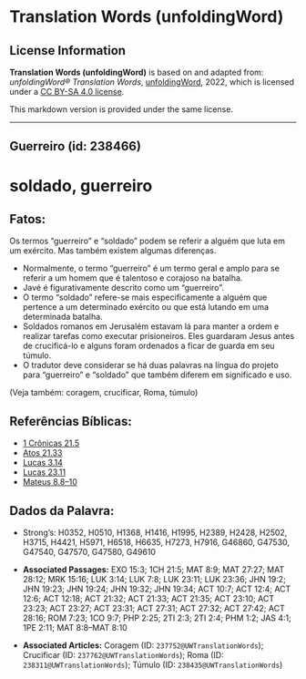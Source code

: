 # Translation Words (unfoldingWord)

## License Information

**Translation Words (unfoldingWord)** is based on and adapted from: _unfoldingWord® Translation Words_, [unfoldingWord](https://unfoldingword.org/utw), 2022, which is licensed under a [CC BY-SA 4.0 license](https://creativecommons.org/licenses/by-sa/4.0/legalcode.en).

This markdown version is provided under the same license.



--------------------------------

## Guerreiro (id: 238466)

soldado, guerreiro
==================

Fatos:
------

Os termos “guerreiro” e “soldado” podem se referir a alguém que luta em um exército. Mas também existem algumas diferenças.

* Normalmente, o termo “guerreiro” é um termo geral e amplo para se referir a um homem que é talentoso e corajoso na batalha.
* Javé é figurativamente descrito como um “guerreiro”.
* O termo “soldado” refere\-se mais especificamente a alguém que pertence a um determinado exército ou que está lutando em uma determinada batalha.
* Soldados romanos em Jerusalém estavam lá para manter a ordem e realizar tarefas como executar prisioneiros. Eles guardaram Jesus antes de crucificá\-lo e alguns foram ordenados a ficar de guarda em seu túmulo.
* O tradutor deve considerar se há duas palavras na língua do projeto para “guerreiro” e “soldado” que também diferem em significado e uso.

(Veja também: coragem, crucificar, Roma, túmulo)

Referências Bíblicas:
---------------------

* [1 Crônicas 21\.5](https://ref.ly/1Chr21:5)
* [Atos 21\.33](https://ref.ly/Acts21:33)
* [Lucas 3\.14](https://ref.ly/Luke3:14)
* [Lucas 23\.11](https://ref.ly/Luke23:11)
* [Mateus 8\.8–10](https://ref.ly/Matt8:8-Matt8:10)

Dados da Palavra:
-----------------

* Strong’s: H0352, H0510, H1368, H1416, H1995, H2389, H2428, H2502, H3715, H4421, H5971, H6518, H6635, H7273, H7916, G46860, G47530, G47540, G47570, G47580, G49610

* **Associated Passages:** EXO 15:3; 1CH 21:5; MAT 8:9; MAT 27:27; MAT 28:12; MRK 15:16; LUK 3:14; LUK 7:8; LUK 23:11; LUK 23:36; JHN 19:2; JHN 19:23; JHN 19:24; JHN 19:32; JHN 19:34; ACT 10:7; ACT 12:4; ACT 12:6; ACT 12:18; ACT 21:32; ACT 21:33; ACT 21:35; ACT 23:10; ACT 23:23; ACT 23:27; ACT 23:31; ACT 27:31; ACT 27:32; ACT 27:42; ACT 28:16; ROM 7:23; 1CO 9:7; PHP 2:25; 2TI 2:3; 2TI 2:4; PHM 1:2; JAS 4:1; 1PE 2:11; MAT 8:8–MAT 8:10
* **Associated Articles:** Coragem (ID: `237752@UWTranslationWords`); Crucificar (ID: `237762@UWTranslationWords`); Roma (ID: `238311@UWTranslationWords`); Túmulo (ID: `238435@UWTranslationWords`)

